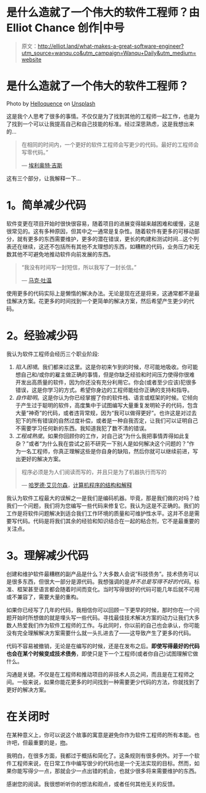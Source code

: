 # 是什么造就了一个伟大的软件工程师？由 Elliot Chance 创作|中号

> 原文：<http://elliot.land/what-makes-a-great-software-engineer?utm_source=wanqu.co&utm_campaign=Wanqu+Daily&utm_medium=website>

# 是什么造就了一个伟大的软件工程师？



Photo by [Helloquence](https://unsplash.com/@helloquence?utm_source=unsplash&utm_medium=referral&utm_content=creditCopyText) on [Unsplash](https://unsplash.com/search/photos/computer-question?utm_source=unsplash&utm_medium=referral&utm_content=creditCopyText)



这是我个人思考了很多的事情。不仅仅是为了找到其他的工程师一起工作，也是为了找到一个可以让我提高自己和自己技能的标准。经过深思熟虑，这是我想出来的…

> 在相同的时间内，一个更好的软件工程师会写更少的代码。最好的工程师会写零代码。”
> 
> — [埃利奥特·吉斯](https://elliot.land/)

这有三个部分，让我解释一下…

# **1。简单减少代码**

软件变更在项目开始时很快很容易，随着项目的进展变得越来越困难和缓慢，这是很常见的。这有多种原因，但其中之一通常是复杂性。随着软件有更多的可移动部分，就有更多的东西需要维护，更多的潜在错误，更长的构建和测试时间…这个列表还在继续，这还不包括所有其他不太理想的东西，如糟糕的代码，业务压力和无数其他不可避免地推动软件向前发展的东西。

> “我没有时间写一封短信，所以我写了一封长信。”
> 
> — [马克·吐温](http://www.goodreads.com/author/show/1244.Mark_Twain)

使用更多的代码实际上是懒惰的解决办法。无论是现在还是将来，这通常都不是最佳解决方案。花更多的时间找到一个更简单的解决方案，然后希望产生更少的代码。

# **2。经验减少码**

我认为软件工程师会经历三个职业阶段:

1.  *陷入困境*。我们都来过这里。这是你初来乍到的时候，尽可能地吸收。你可能想自己和/或你的雇主做正确的事情，但是你缺乏经验和时间压力使得你很难开发出高质量的软件，因为你还没有充分利用它。你会(或者至少应该)犯很多错误，这是你学习的方式。希望你身边的工程师能给你正确的支持和指导。
2.  *自作聪明*。这是你认为你已经掌握了你的软件栈、语言或框架的时候。它倾向于产生过于聪明的软件，高度集中于试图编写大量重复发明轮子的代码，包含大量“神奇”的代码，或者违背常规，因为“我可以做得更好”。也许这是对过去犯下的所有错误的自然过度补偿，或者是一种自我否定，让我们可以证明自己不需要学习任何新的东西。我知道我犯了数不清的错误。
3.  *工程成熟度*。如果你回顾你的工作，对自己说“为什么我把事情弄得如此复杂？”或者“为什么我在尝试之前不研究一下别人是如何解决这个问题的？”作为一名工程师，你真正理解这些是你自身的缺陷，然后你就可以继续前进，写出更好的解决方案。

> 程序必须是为人们阅读而写的，并且只是为了机器执行而写的
> 
> — [哈罗德·艾贝尔森](http://groups.csail.mit.edu/mac/users/hal/hal.html)，[计算机程序的结构和解释](https://mitpress.mit.edu/sicp/full-text/book/book.html)

我认为软件工程最大的误解之一是我们是编码机器。毕竟，那是我们做的对吗？给我们一个问题，我们将为您编写一些代码来修复它。我认为这是不正确的。我们的工作是将软件问题解决到适合我们工作环境的质量和可维护性水平。这并不总是需要写代码。代码是将我们其余的经验和知识结合在一起的粘合剂，它不是最重要的关注点。

# **3。理解减少代码**

创建和维护软件最糟糕的副产品是什么？大多数人会说“科技债务”。技术债务可以是很多东西，但很大一部分是源代码。我想强调的是*并不总是写得不好的代码*。标准、框架甚至语言都会随着时间而变化。当时写得很好的代码可能几年后就不可用或不兼容了，需要大量的重构。

如果你已经写了几年的代码，我相信你可以回顾一下更早的时候，那时你在一个问题开始时所想做的就是埋头写一些代码。寻找最佳技术解决方案的动力让我们大多数人热爱我们作为软件工程师的工作。与此同时，你以前的自己也会承认，你可能没有完全理解解决方案需要什么就一头扎进去了——这导致产生了更多的代码。

代码不容易被撤销，无论是在编写的时候，还是在发布之后。**即使写得最好的代码也会在某个时候变成技术债务**，即使只是下一个工程师(或者你自己)试图理解它做什么。

沟通是关键。不仅是在工程师和推动项目的非技术人员之间，而且是在工程师之间。一般来说，如果你能花更多的时间找到一种需要更少代码的方法，你就找到了更好的解决方案。

# **在关闭时**

在某种意义上，你可以说这个故事的寓意是避免你作为软件工程师的所有本能。也许吧，但最重要的是，[吻](https://en.wikipedia.org/wiki/KISS_principle)。

我明白，在很多方面，我都过于概括和简化了。这条规则有很多例外。对于一个软件工程师来说，在日常工作中编写很少的代码也是一个无法实现的目标。然而，如果你能写得少一点，那就会少一点出错的机会，也就少很多将来需要维护的东西。

感谢您的阅读。我很想听听你的想法和观点，或者任何其他无关的反馈。